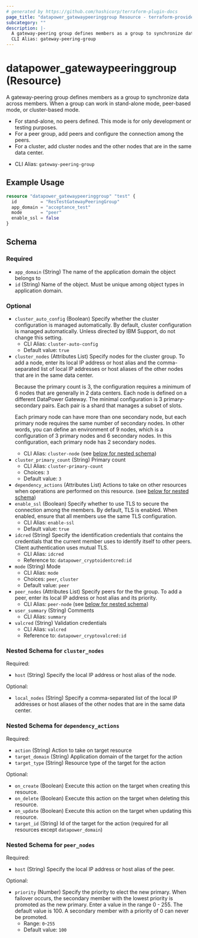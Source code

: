 ```yaml
---
# generated by https://github.com/hashicorp/terraform-plugin-docs
page_title: "datapower_gatewaypeeringgroup Resource - terraform-provider-datapower"
subcategory: ""
description: |-
  A gateway-peering group defines members as a group to synchronize data across members. When a group can work in stand-alone mode, peer-based mode, or cluster-based mode. For stand-alone, no peers defined. This mode is for only development or testing purposes.For a peer group, add peers and configure the connection among the peers.For a cluster, add cluster nodes and the other nodes that are in the same data center.
  CLI Alias: gateway-peering-group
---
```


# datapower_gatewaypeeringgroup (Resource)

A gateway-peering group defines members as a group to synchronize data across members. When a group can work in stand-alone mode, peer-based mode, or cluster-based mode. <ul><li>For stand-alone, no peers defined. This mode is for only development or testing purposes.</li><li>For a peer group, add peers and configure the connection among the peers.</li><li>For a cluster, add cluster nodes and the other nodes that are in the same data center.</li></ul>
  - CLI Alias: `gateway-peering-group`

## Example Usage

```terraform
resource "datapower_gatewaypeeringgroup" "test" {
  id         = "ResTestGatewayPeeringGroup"
  app_domain = "acceptance_test"
  mode       = "peer"
  enable_ssl = false
}
```

<!-- schema generated by tfplugindocs -->
## Schema

### Required

- `app_domain` (String) The name of the application domain the object belongs to
- `id` (String) Name of the object. Must be unique among object types in application domain.

### Optional

- `cluster_auto_config` (Boolean) Specify whether the cluster configuration is managed automatically. By default, cluster configuration is managed automatically. Unless directed by IBM Support, do not change this setting.
  - CLI Alias: `cluster-auto-config`
  - Default value: `true`
- `cluster_nodes` (Attributes List) Specify nodes for the cluster group. To add a node, enter its local IP address or host alias and the comma-separated list of local IP addresses or host aliases of the other nodes that are in the same data center. <p>Because the primary count is 3, the configuration requires a minimum of 6 nodes that are generally in 2 data centers. Each node is defined on a different DataPower Gateway. The minimal configuration is 3 primary-secondary pairs. Each pair is a shard that manages a subset of slots.</p><p>Each primary node can have more than one secondary node, but each primary node requires the same number of secondary nodes. In other words, you can define an environment of 9 nodes, which is a configuration of 3 primary nodes and 6 secondary nodes. In this configuration, each primary node has 2 secondary nodes.</p>
  - CLI Alias: `cluster-node` (see [below for nested schema](#nestedatt--cluster_nodes))
- `cluster_primary_count` (String) Primary count
  - CLI Alias: `cluster-primary-count`
  - Choices: `3`
  - Default value: `3`
- `dependency_actions` (Attributes List) Actions to take on other resources when operations are performed on this resource. (see [below for nested schema](#nestedatt--dependency_actions))
- `enable_ssl` (Boolean) Specify whether to use TLS to secure the connection among the members. By default, TLS is enabled. When enabled, ensure that all members use the same TLS configuration.
  - CLI Alias: `enable-ssl`
  - Default value: `true`
- `idcred` (String) Specify the identification credentials that contains the credentials that the current member uses to identify itself to other peers. Client authentication uses mutual TLS.
  - CLI Alias: `idcred`
  - Reference to: `datapower_cryptoidentcred:id`
- `mode` (String) Mode
  - CLI Alias: `mode`
  - Choices: `peer`, `cluster`
  - Default value: `peer`
- `peer_nodes` (Attributes List) Specify peers for the the group. To add a peer, enter its local IP address or host alias and its priority.
  - CLI Alias: `peer-node` (see [below for nested schema](#nestedatt--peer_nodes))
- `user_summary` (String) Comments
  - CLI Alias: `summary`
- `valcred` (String) Validation credentials
  - CLI Alias: `valcred`
  - Reference to: `datapower_cryptovalcred:id`

<a id="nestedatt--cluster_nodes"></a>
### Nested Schema for `cluster_nodes`

Required:

- `host` (String) Specify the local IP address or host alias of the node.

Optional:

- `local_nodes` (String) Specify a comma-separated list of the local IP addresses or host aliases of the other nodes that are in the same data center.


<a id="nestedatt--dependency_actions"></a>
### Nested Schema for `dependency_actions`

Required:

- `action` (String) Action to take on target resource
- `target_domain` (String) Application domain of the target for the action
- `target_type` (String) Resource type of the target for the action

Optional:

- `on_create` (Boolean) Execute this action on the target when creating this resource.
- `on_delete` (Boolean) Execute this action on the target when deleting this resource.
- `on_update` (Boolean) Execute this action on the target when updating this resource.
- `target_id` (String) Id of the target for the action (required for all resources except `datapower_domain`)


<a id="nestedatt--peer_nodes"></a>
### Nested Schema for `peer_nodes`

Required:

- `host` (String) Specify the local IP address or host alias of the peer.

Optional:

- `priority` (Number) Specify the priority to elect the new primary. When failover occurs, the secondary member with the lowest priority is promoted as the new primary. Enter a value in the range 0 - 255. The default value is 100. A secondary member with a priority of 0 can never be promoted.
  - Range: `0`-`255`
  - Default value: `100`
